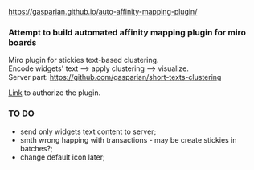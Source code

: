 https://gasparian.github.io/auto-affinity-mapping-plugin/  

### Attempt to build automated affinity mapping plugin for miro boards  

Miro plugin for stickies text-based clustering.  
Encode widgets' text --> apply clustering --> visualize.  
Server part: https://github.com/gasparian/short-texts-clustering  

[Link](https://miro.com/oauth/authorize/?response_type=code&client_id=3074457349195679315&redirect_uri=https://miro.com/app/dashboard/) to authorize the plugin.  

### TO DO  
 - send only widgets text content to server;  
 - smth wrong happing with transactions - may be create stickies in batches?;  
 - change default icon later;  
